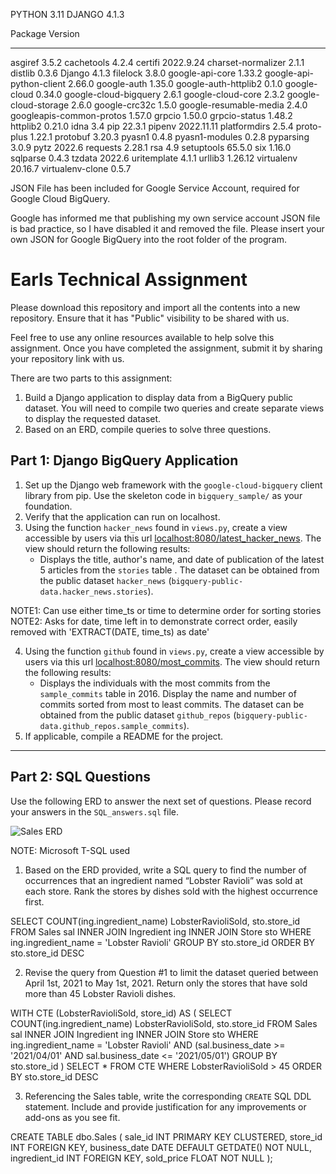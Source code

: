 PYTHON 3.11
DJANGO 4.1.3

Package                  Version
------------------------ ----------
asgiref                  3.5.2
cachetools               4.2.4
certifi                  2022.9.24
charset-normalizer       2.1.1
distlib                  0.3.6
Django                   4.1.3
filelock                 3.8.0
google-api-core          1.33.2
google-api-python-client 2.66.0
google-auth              1.35.0
google-auth-httplib2     0.1.0
google-cloud             0.34.0
google-cloud-bigquery    2.6.1
google-cloud-core        2.3.2
google-cloud-storage     2.6.0
google-crc32c            1.5.0
google-resumable-media   2.4.0
googleapis-common-protos 1.57.0
grpcio                   1.50.0
grpcio-status            1.48.2
httplib2                 0.21.0
idna                     3.4
pip                      22.3.1
pipenv                   2022.11.11
platformdirs             2.5.4
proto-plus               1.22.1
protobuf                 3.20.3
pyasn1                   0.4.8
pyasn1-modules           0.2.8
pyparsing                3.0.9
pytz                     2022.6
requests                 2.28.1
rsa                      4.9
setuptools               65.5.0
six                      1.16.0
sqlparse                 0.4.3
tzdata                   2022.6
uritemplate              4.1.1
urllib3                  1.26.12
virtualenv               20.16.7
virtualenv-clone         0.5.7

JSON File has been included for Google Service Account, required for Google Cloud BigQuery.

Google has informed me that publishing my own service account JSON file is bad practice, so I have disabled it and removed the file. Please insert your own JSON for Google BigQuery into the root folder of the program.

# Earls Technical Assignment

Please download this repository and import all the contents into a new repository. Ensure that it has "Public" visibility to be shared with us.

Feel free to use any online resources available to help solve this assignment. Once you have completed the assignment, submit it by sharing your repository link with us.

There are two parts to this assignment:
1. Build a Django application to display data from a BigQuery public dataset. You will need to compile two queries and create separate views to display the requested dataset.
2. Based on an ERD, compile queries to solve three questions.


## Part 1: Django BigQuery Application

1. Set up the Django web framework with the `google-cloud-bigquery` client library from pip. Use the skeleton code in `bigquery_sample/` as your foundation.
2. Verify that the application can run on localhost.
3. Using the function `hacker_news` found in `views.py`, create a view accessible by users via this url [localhost:8080/latest_hacker_news](localhost:8080/latest_hacker_news). The view should return the following results:
    - Displays the title, author's name, and date of publication of the latest 5 articles from the `stories` table . The dataset can be obtained from the public dataset `hacker_news` (`bigquery-public-data.hacker_news.stories`).

NOTE1: Can use either time_ts or time to determine order for sorting stories
NOTE2: Asks for date, time left in to demonstrate correct order, easily removed with 'EXTRACT(DATE, time_ts) as date'


4. Using the function `github` found in `views.py`, create a view accessible by users via this url [localhost:8080/most_commits](localhost:8080/most_commits). The view should return the following results:
    - Displays the individuals with the most commits from the `sample_commits` table in 2016. Display the name and number of commits sorted from most to least commits. The dataset can be obtained from the public dataset `github_repos` (`bigquery-public-data.github_repos.sample_commits`).
5. If applicable, compile a README for the project.

___

## Part 2: SQL Questions

Use the following ERD to answer the next set of questions. Please record your answers in the `SQL_answers.sql` file.

![Sales ERD](Sales_ERD.jpeg)

NOTE: Microsoft T-SQL used

1. Based on the ERD provided, write a SQL query to find the number of occurrences that an ingredient named “Lobster Ravioli” was sold at each store. Rank the stores by dishes sold with the highest occurrence first.

SELECT   COUNT(ing.ingredient_name) LobsterRavioliSold,
         sto.store_id
FROM     Sales sal
INNER    JOIN Ingredient ing
INNER    JOIN Store sto
WHERE    ing.ingredient_name = 'Lobster Ravioli'
GROUP BY sto.store_id
ORDER BY sto.store_id DESC

2. Revise the query from Question #1 to limit the dataset queried between April 1st, 2021 to May 1st, 2021. Return only the stores that have sold more than 45 Lobster Ravioli dishes.

WITH CTE (LobsterRavioliSold, store_id)
AS
(
    SELECT   COUNT(ing.ingredient_name) LobsterRavioliSold,
             sto.store_id
    FROM     Sales sal
    INNER    JOIN Ingredient ing
    INNER    JOIN Store sto
    WHERE    ing.ingredient_name = 'Lobster Ravioli'
    AND      (sal.business_date >= '2021/04/01'
             AND sal.business_date <= '2021/05/01')
    GROUP BY sto.store_id
)
SELECT *
FROM   CTE
WHERE  LobsterRavioliSold > 45
ORDER BY sto.store_id DESC

 

3. Referencing the Sales table, write the corresponding `CREATE` SQL DDL statement. Include and provide justification for any improvements or add-ons as you see fit.

CREATE TABLE dbo.Sales (
    sale_id INT PRIMARY KEY CLUSTERED,
    store_id INT FOREIGN KEY,
    business_date DATE DEFAULT GETDATE() NOT NULL,
    ingredient_id INT FOREIGN KEY,
    sold_price FLOAT NOT NULL
);